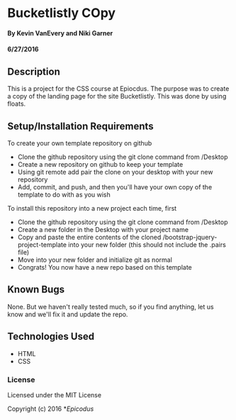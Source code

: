 # Bucketlistly COpy

#### By Kevin VanEvery and Niki Garner

#### 6/27/2016

## Description

This is a project for the CSS course at Epiocdus. The purpose was to create a copy of the landing page for the site Bucketlistly. This was done by using floats. 

## Setup/Installation Requirements

To create your own template repository on github

* Clone the github repository using the git clone command from /Desktop
* Create a new repository on github to keep your template
* Using git remote add pair the clone on your desktop with your new repository
* Add, commit, and push, and then you'll have your own copy of the template to do with as you wish

To install this repository into a new project each time, first

* Clone the github repository using the git clone command from /Desktop
* Create a new folder in the Desktop with your project name
* Copy and paste the entire contents of the cloned /bootstrap-jquery-project-template into your new folder (this should not include the .pairs file)
* Move into your new folder and initialize git as normal
* Congrats! You now have a new repo based on this template

 
## Known Bugs

None.  But we haven't really tested much, so if you find anything, let us know and we'll fix it and update the repo.  


## Technologies Used

* HTML
* CSS

### License

Licensed under the MIT License

Copyright (c) 2016 **Epicodus*
